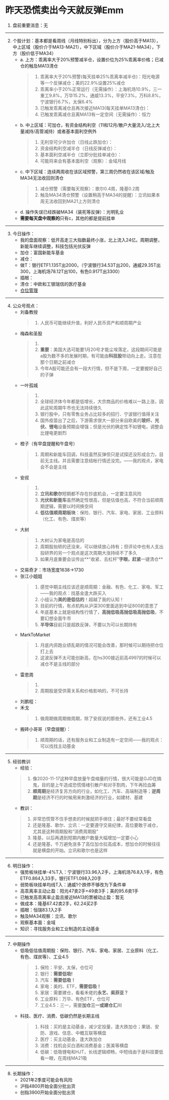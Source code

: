 # 昨天恐慌卖出今天就反弹Emm
1. 盘前重要消息：无

***

2. 个股计划：基本都是看周线（月线特别标出），分为上方（股价高于MA13），中上区域（股价介于MA13-MA21），中下区域（股价介于MA21-MA34），下方（股价低于MA34）
    - a. 上方：乖离率大于20%预警减半仓，设置价位为25%乖离率价格；已减仓的触及MA13清仓
        > 1. 乖离率大于20%预警(每天挂单25%乖离率减半仓)：阳光电源等一个反弹减仓；美的22.9%设置25%减仓
        > 2. 乖离率小于20%正常运行（无需操作）：上海机场10.9%，三一重工9.8%，万华15.2%，通威13.3%，平安7.3%，万科8.8%，宁波银行6.7%，太保6.4%
        > 3. 已触发乖离减仓且再次接近MA13(每天挂单MA13清仓)：
        > 4. 已触发乖离减仓且离MA13有一定空间（无需操作）：恒力
    - b. 中上区域：可加仓，有资金结构利空（11和12月/散户大量流入/北上大量减持/高管减持）或者基本面利空例外
        > 1. 无利空可少许加仓（日线止跌加仓）：
        > 2. 资金结构利空减半仓（日线反弹减仓）：
        > 3. 基本面利空减半仓（立即分批挂单减仓）：
        > 4. 可能将来会有基本面利空（观察）：金域月线
    - c. 中下区域：连续两周收在该区域预警，第三周仍然收在该区域/触及MA34无法收回则清仓
        > 1. 减仓预警（需要每天观察）：歌尔0.4周，隆基0.2周
        > 2. 触及MA34清仓预警（设置稍高于MA34的提醒）：立讯如果本周无法收回到MA21上方则清仓
    - d. 操作失误已经跌破MA34（装死等反弹）：光明乳业
    - **需要每天盘中观察的**只有c，其他的都是提前挂单
    
***

3. 今日操作：
    - 我的盘面观察：低开高走三大指数最终小涨，北上流入24亿。周期调整，新能车继续调整，科技包括光伏反弹
    - 加仓：富国新能车基金
    - 减仓：
    - 做T：银行ETF1.135T出2000，（宁波银行34.53T出200，通威29.35T出300，上海机场78.12T出100，有色0.917T出3300）
    - 插眼：
    - 清仓：中欧和工银瑞信的医疗基金
    - [仓位管理](https://kdocs.cn/l/cmJAYer3tasI)
 
***

4. 公众号观点：
    - 刘备教授
        > 1. 人民币可能继续升值，利好人民币资产和顺周期产业
    - 梅森和圣股
        > 1. 
        > 2. **重要**：美国大选可能要1月20号才能尘埃落定，这段期间可能是a股为数不多的发展时期，有可能由**科技股**带动向上走。注意在那个日期之前减仓
        > 3. 今年A股可能还会有一段大行情，但不是下周，一定要握好自己的子弹
    - 一叶孤城
        > 1.
        > 2. 全球经济体今年都是低增长，大宗商品的价格难以一路上涨，因此这轮周期牛市也无法持续很久
        > 3. 银行股中，只有零售业务占比较多的招行、宁波银行值得关注
        > 4. 国外疫苗出了之后，下游需求很大一部分来自欧美的**玻纤、光伏、锂电**设备预期会增强；但是光伏的确定性不如锂电，调整会比锂电更剧烈
    - 橙子（有早盘提醒和午盘号）
        > 1. 周期和新能车回调，科技虽然反弹但只是试探还没形成合力，目前无主线。并且需要注意结帐行情还没完。——我的观点，家电会不会是主线
    - 安叔
        > 1. 
        > 2. **立讯和歌尔**短期都不存在抄底机会，一定要注意风险
        > 3. **光伏和新能车**虽然确定性很高，但是估值也高，不符合当前顺周期逻辑，需要以时间换空间
        > 4. **低估值顺周期板块**：保险、银行、汽车、家电、家居、工业原料（化工、有色、煤炭等）
    - 大树
        > 1. 大树认为家电是高估的
        > 2. 周期股抬轿的还没来，可以继续放心持有；但评论中也有人支出投研界的另一个观点是这次周期大涨持续不了多久
        > 3. 如果月底重要会议传出**“收紧、去杠杆”**字眼，赶紧**一键清仓**
    - 交易奇才：市场宽度1638->1730
    - 张江小姐姐
        > 1. 感觉中期主线应该还是顺周期：金融、有色、化工、家电、军工——我的观点：找基金逢大跌买入
        > 2. 小组认为**美的是低估的**！超越了我的认知！
        > 3. 目前的行情，有点机构从沪深300里面逃到中证800的意思了
        > 4. 年底基本上就是结构性行情了，**高抛低吸高抛低吸高抛低吸**，不要幻想全面牛市
        > 5. **半导体**目前只是超跌反弹，不要以为可以长期持有
    - MarkToMarket
        > 1. 月底内资跑业绩乱砸的情况可能会改善，那时候可以期待把仓位打上去
        > 2. 这波反弹不太可能创新高，在hs300接近前高4997的时候可以减仓不是主线的部分
    - 雷恩周
        > 1. 
        > 2. 周期股是受供需关系和价格影响的，不可长持
    - 刘鹏程：
    - 禾戈
        > 1. 做周期做周期做周期，除了安叔说的那些外，还有工业4.5
    - 搬砖小哥哥（早盘提醒）： 
        > 1. 顺周期的话，还有服务业和工业制造有一定空间——我的观点：可以找找主动基金
        
***

5. 经验教训
    - 经验：
    > 1. 像2020-11-17这种早盘放量午盘缩量的行情，很大可能是GJD在搞鬼，目的是上午造成恐慌情绪引散户和对手割肉，下午再捡血筹
    > 2. **顺周期**是经济复苏方向的行业，如化工、汽车、高端制造等；**逆周期**是经济不行的时候用来刺激经济的行业，如建材、基建
    - 教训：
    > 1. 非常恐慌管不住手想卖的时候就把手绑住；最好不要经常看盘
    > 2. 还是隆基、歌尔、立讯：一定要遵守交易纪律，高位要敢于减仓，尤其是这种周期股和“消费周期股”
    > 3. 隆基，以后再遇到短期内散户数量大幅增加一定要小心
    > 4. 还是隆基，千万避免涨多了高位加仓拉高成本，想加仓的时候往往就是横盘的开始。立讯和歌尔也是这样

***

6. 明日操作：
    - 强势板块挂单-4%T入：宁波银行33.96入2手，上海机场76.8入1手，有色ETF0.864入33手，银行ETF1.098入20手
    - 弱势板块挂单均线T入：通威1个跌停不够改为下条件单
    - 高乖离率主动止盈：阳光47卖2手+49卖3手；美的95.6卖1手
    - 已触发高乖离率止盈且接近MA13的票被动止盈：暂无
    - 做成本：隆基67.42卖2手，62.24买2手
    - 插眼：恒瑞83.1入2手
    - 触及MA34观察：立讯、歌尔
    - 观察基本面：金域
    - 知识：寻找服务业和工业制造的主动基金
    
***

7. 中期操作
    - 低吸低估值周期股：保险、银行、汽车、家电、家居、工业原料（化工、有色、煤炭等）、工业4.5
        > 1. 保险：平安、太保，仓位可
        > 2. 银行：**需要低吸!**
        > 3. 汽车：**需要低吸！**
        > 4. 家电：美的、ETF，**需要低吸！**
        > 5. 家居：需要建仓，看看禾佬的**永艺、索菲亚？**
        > 6. 工业原料：万华、有色ETF，仓位可
        > 7. 工业4.5：三一，需要**加仓三一或建仓汇川**
    - 科技、医疗、消费、低碳仍然是长期主线
        > 1. 科技：买的是主动基金，减少定投量，逢大跌加仓；果链、安防、游戏、信息、中概互联等横盘
        > 2. 医疗：买主动基金，逢大跌加仓
        > 3. 消费：找机会买白酒和消费基金；医美等横盘
        > 4. 低碳：低吸锂电和HJT，长线逻辑顺畅，中短线由于是科技要低看一眼，在周线MA21吸

****

8. 长期操作：
    - 2021年2季度可能会有风险
    - 沪指4800开始全面分批出货
    - 创指3900开始全面分批出货

